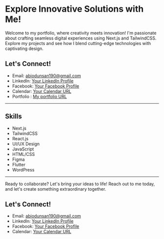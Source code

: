 # Explore Innovative Solutions with Me!

Welcome to my portfolio, where creativity meets innovation! I'm passionate about crafting seamless digital experiences using Next.js and TailwindCSS. Explore my projects and see how I blend cutting-edge technologies with captivating design.

## Let's Connect!
- Email: [abiodunsan190@gmail.com](mailto:your_email@example.com)
- LinkedIn: [Your LinkedIn Profile](https://www.linkedin.com/in/your_profile)
- Facebook: [Your Facebook Profile](https://www.facebook.com/your_profile)
- Calendar: [Your Calendar URL](https://calendar.example.com)
- Portfolio : [My portfolio URL](https://abilive.vercel.app)

---

## Skills
- Next.js
- TailwindCSS
- React.js
- UI/UX Design
- JavaScript
- HTML/CSS
- Figma
- Flutter
- WordPress

---

Ready to collaborate? Let's bring your ideas to life! Reach out to me today, and let's create something extraordinary together. 

## Let's Connect!
- Email: [abiodunsan190@gmail.com](mailto:your_email@example.com)
- LinkedIn: [Your LinkedIn Profile](https://www.linkedin.com/in/your_profile)
- Facebook: [Your Facebook Profile](https://www.facebook.com/your_profile)
- Calendar: [Your Calendar URL](https://calendar.example.com)
